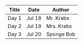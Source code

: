 | Title | Date   | Author     |
|-------|--------|------------|
| Day 1 | Jul 18 | Mr. Krabs  |
| Day 2 | Jul 19 | Mrs. Krabs |
| Day 3 | Jul 20 | Sponge Bob |
